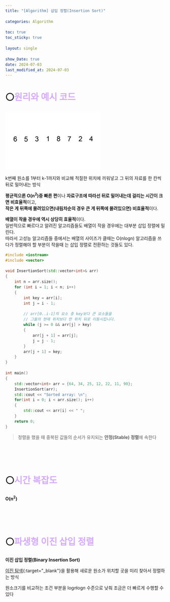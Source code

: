 ```yaml
---
title: "[Algorithm] 삽입 정렬(Insertion Sort)"

categories: Algorithm

toc: true
toc_sticky: true

layout: single

show_Date: true
date: 2024-07-03
last_modified_at: 2024-07-03
---
```


# ⚪<span style="color: #D6ABFA;">원리와 예시 코드</span>

![InsertionSort.mp4 [speed output image]](../../assets/images/2024-07-03-InsertionSort/ezgif-4-03594bcb56.gif)

k번째 원소를 1부터 k-1까지와 비교해 적절한 위치에 끼워넣고 그 뒤의 자료를 한 칸씩 뒤로 밀어내는 방식

**평균적으론 O(n<sup>2</sup>)중 빠른 편**이나 **자료구조에 따라선 뒤로 밀어내는데 걸리는 시간이 크면 비효율적**이고,  
**작은 게 뒤쪽에 몰려있으면(내림차순의 경우 큰 게 뒤쪽에 몰려있으면) 비효율적**이다.

**배열이 작을 경우에 역시 상당히 효율적**이다.   
일반적으로 빠르다고 알려진 알고리즘들도 배열이 작을 경우에는 대부분 삽입 정렬에 밀린다.   
따라서 고성능 알고리즘들 중에서는 배열의 사이즈가 클때는 O(nlogn) 알고리즘을 쓰다가 정렬해야 할 부분이 작을때 는 삽입 정렬로 전환하는 것들도 있다.

```cpp
#include <iostream>
#include <vector>

void InsertionSort(std::vector<int>& arr)
{
    int n = arr.size();
    for (int i = 1; i < n; i++)
    {
        int key = arr[i];
        int j = i - 1;

        // arr[0..i-1]의 요소 중 key보다 큰 요소들을
        // 그들의 현재 위치보다 한 위치 뒤로 이동시킵니다.
        while (j >= 0 && arr[j] > key)
        {
            arr[j + 1] = arr[j];
            j = j - 1;
        }
        arr[j + 1] = key;
    }
}

int main()
{
    std::vector<int> arr = {64, 34, 25, 12, 22, 11, 90};
    InsertionSort(arr);
    std::cout << "Sorted array: \n";
    for(int i = 0; i < arr.size(); i++)
    {
        std::cout << arr[i] << " ";
    }
    return 0;
}
```

> 정렬을 했을 때 중복된 값들의 순서가 유지되는 **안정(Stable) 정렬**에 속한다

<br>

<br>

<br>

# ⚪<span style="color: #D6ABFA;">시간 복잡도</span>

**O(n<sup>2</sup>)**

<br>

<br>

<br>

# ⚪<span style="color: #D6ABFA;">파생형 이진 삽입 정렬</span>

**이진 삽입 정렬(Binary Insertion Sort)**

[이진 탐색](https://igh01gi.github.io/algorithm/BinarySearchUpperLowerBound/){:target="_blank"}을 활용해 새로운 원소가 위치할 곳을 미리 찾아서 정렬하는 방식

원소크기를 비교하는 조건 부분을 log⁡𝑛log*n* 수준으로 낮춰 조금은 더 빠르게 수행할 수 있다
